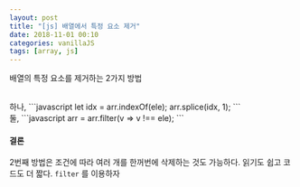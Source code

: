 ```yaml
---
layout: post
title: "[js] 배열에서 특정 요소 제거"
date: 2018-11-01 00:10
categories: vanillaJS
tags: [array, js]
---
```


배열의 특정 요소를 제거하는 2가지 방법

<br>
하나,
```javascript
let idx = arr.indexOf(ele);
arr.splice(idx, 1);
```

<br>
둘,
```javascript
arr = arr.filter(v => v !== ele);
```

<br>

#### 결론

2번째 방법은 조건에 따라 여러 개를 한꺼번에 삭제하는 것도 가능하다. 읽기도 쉽고 코드도 더 짧다. `filter` 를 이용하자
